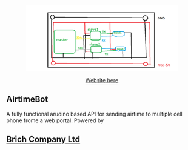 <p align="center"><img src="two gsm.png" width="400"></p>

<p align="center">
<a href="http://airtimebot.brichghaha.com"> Website here </a>

</p>

##  AirtimeBot

A fully functional arudino based API for sending airtime to multiple cell phone frome a web portal. 
Powered by <h2> <a href="brichghana.com"> Brich Company Ltd</h3>

